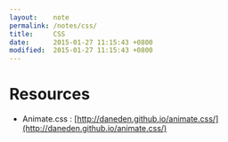```yaml
---
layout:    note
permalink: /notes/css/
title:     CSS
date:      2015-01-27 11:15:43 +0800
modified:  2015-01-27 11:15:43 +0800
---
```


# Resources

- Animate.css : [http://daneden.github.io/animate.css/](http://daneden.github.io/animate.css/)
